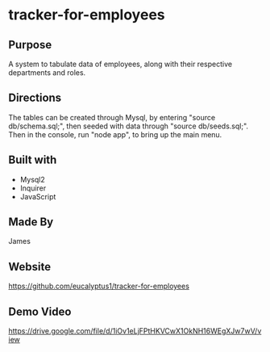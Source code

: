 # tracker-for-employees

## Purpose
A system to tabulate data of employees, along with their respective departments and roles.

## Directions
The tables can be created through Mysql, by entering "source db/schema.sql;", then seeded with data through "source db/seeds.sql;". Then in the console, run "node app", to bring up the main menu.

## Built with
* Mysql2
* Inquirer
* JavaScript

## Made By
James

## Website
https://github.com/eucalyptus1/tracker-for-employees

## Demo Video
https://drive.google.com/file/d/1iOv1eLjFPtHKVCwX1OkNH16WEgXJw7wV/view